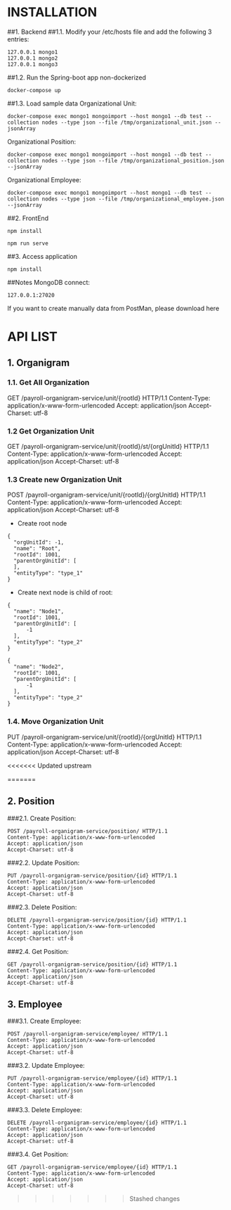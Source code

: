 # INSTALLATION
##1. Backend
##1.1. Modify your /etc/hosts file and add the following 3 entries:
```
127.0.0.1 mongo1
127.0.0.1 mongo2
127.0.0.1 mongo3
```

##1.2. Run the Spring-boot app non-dockerized
```
docker-compose up
```

##1.3. Load sample data
Organizational Unit:
```
docker-compose exec mongo1 mongoimport --host mongo1 --db test --collection nodes --type json --file /tmp/organizational_unit.json --jsonArray
```

Organizational Position:
```
docker-compose exec mongo1 mongoimport --host mongo1 --db test --collection nodes --type json --file /tmp/organizational_position.json --jsonArray
```

Organizational Employee:
```
docker-compose exec mongo1 mongoimport --host mongo1 --db test --collection nodes --type json --file /tmp/organizational_employee.json --jsonArray
```

##2. FrontEnd
```
npm install
```

```
npm run serve
```

##3. Access application
```
npm install
```

##Notes
MongoDB connect: 
```
127.0.0.1:27020
```
If you want to create manually data from PostMan, please download here

# API LIST
## 1. Organigram
### 1.1. Get All Organization

GET /payroll-organigram-service/unit/{rootId} HTTP/1.1
Content-Type: application/x-www-form-urlencoded
Accept: application/json
Accept-Charset: utf-8

### 1.2 Get Organization Unit

GET /payroll-organigram-service/unit/{rootId}/st/{orgUnitId} HTTP/1.1
Content-Type: application/x-www-form-urlencoded
Accept: application/json
Accept-Charset: utf-8

### 1.3 Create new Organization Unit

POST /payroll-organigram-service/unit/{rootId}/{orgUnitId} HTTP/1.1
Content-Type: application/x-www-form-urlencoded
Accept: application/json
Accept-Charset: utf-8


- Create root node
```
{
  "orgUnitId": -1,
  "name": "Root",
  "rootId": 1001,
  "parentOrgUnitId": [
  ],
  "entityType": "type_1"
}
```

- Create next node is child of root:
```
{
  "name": "Node1",
  "rootId": 1001,
  "parentOrgUnitId": [
      -1
  ],
  "entityType": "type_2"
}
```
```
{
  "name": "Node2",
  "rootId": 1001,
  "parentOrgUnitId": [
      -1
  ],
  "entityType": "type_2"
}
```

### 1.4. Move Organization Unit

PUT /payroll-organigram-service/unit/{rootId}/{orgUnitId} HTTP/1.1
Content-Type: application/x-www-form-urlencoded
Accept: application/json
Accept-Charset: utf-8

<<<<<<< Updated upstream

=======
## 2. Position
###2.1. Create Position:
````
POST /payroll-organigram-service/position/ HTTP/1.1
Content-Type: application/x-www-form-urlencoded
Accept: application/json
Accept-Charset: utf-8
````

###2.2. Update Position:
````
PUT /payroll-organigram-service/position/{id} HTTP/1.1
Content-Type: application/x-www-form-urlencoded
Accept: application/json
Accept-Charset: utf-8
````

###2.3. Delete Position:
````
DELETE /payroll-organigram-service/position/{id} HTTP/1.1
Content-Type: application/x-www-form-urlencoded
Accept: application/json
Accept-Charset: utf-8
````

###2.4. Get Position:
````
GET /payroll-organigram-service/position/{id} HTTP/1.1
Content-Type: application/x-www-form-urlencoded
Accept: application/json
Accept-Charset: utf-8
````

## 3. Employee
###3.1. Create Employee:
````
POST /payroll-organigram-service/employee/ HTTP/1.1
Content-Type: application/x-www-form-urlencoded
Accept: application/json
Accept-Charset: utf-8
````

###3.2. Update Employee:
````
PUT /payroll-organigram-service/employee/{id} HTTP/1.1
Content-Type: application/x-www-form-urlencoded
Accept: application/json
Accept-Charset: utf-8
````

###3.3. Delete Employee:
````
DELETE /payroll-organigram-service/employee/{id} HTTP/1.1
Content-Type: application/x-www-form-urlencoded
Accept: application/json
Accept-Charset: utf-8
````

###3.4. Get Position:
````
GET /payroll-organigram-service/employee/{id} HTTP/1.1
Content-Type: application/x-www-form-urlencoded
Accept: application/json
Accept-Charset: utf-8
````
>>>>>>> Stashed changes
